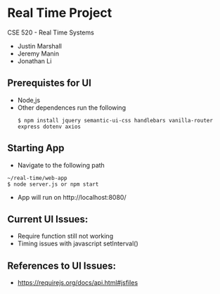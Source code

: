# Real Time Project

CSE 520 - Real Time Systems
  - Justin Marshall
  - Jeremy Manin
  - Jonathan Li

## Prerequistes for UI
  - Node,js
  - Other dependences run the following
     ```
     $ npm install jquery semantic-ui-css handlebars vanilla-router express dotenv axios
     ```
   
## Starting App
  - Navigate to the following path
   ```
   ~/real-time/web-app
   $ node server.js or npm start
   ```
  - App will run on http://localhost:8080/
  
## Current UI Issues:
  - Require function still not working
  - Timing issues with javascript setInterval()

## References to UI Issues:
  - https://requirejs.org/docs/api.html#jsfiles
